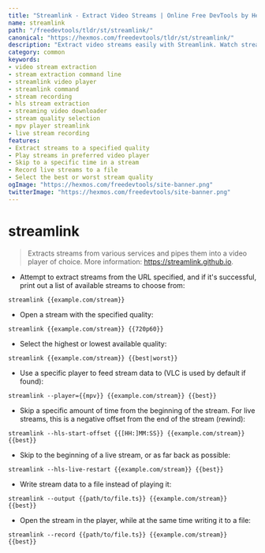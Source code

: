 ```yaml
---
title: "Streamlink - Extract Video Streams | Online Free DevTools by Hexmos"
name: streamlink
path: "/freedevtools/tldr/st/streamlink/"
canonical: "https://hexmos.com/freedevtools/tldr/st/streamlink/"
description: "Extract video streams easily with Streamlink. Watch streams from various platforms in your favorite player, or save them to a file. Free online tool, no registration required."
category: common
keywords:
- video stream extraction
- stream extraction command line
- streamlink video player
- streamlink command
- stream recording
- hls stream extraction
- streaming video downloader
- stream quality selection
- mpv player streamlink
- live stream recording
features:
- Extract streams to a specified quality
- Play streams in preferred video player
- Skip to a specific time in a stream
- Record live streams to a file
- Select the best or worst stream quality
ogImage: "https://hexmos.com/freedevtools/site-banner.png"
twitterImage: "https://hexmos.com/freedevtools/site-banner.png"
---
```


# streamlink

> Extracts streams from various services and pipes them into a video player of choice.
> More information: <https://streamlink.github.io>.

- Attempt to extract streams from the URL specified, and if it's successful, print out a list of available streams to choose from:

`streamlink {{example.com/stream}}`

- Open a stream with the specified quality:

`streamlink {{example.com/stream}} {{720p60}}`

- Select the highest or lowest available quality:

`streamlink {{example.com/stream}} {{best|worst}}`

- Use a specific player to feed stream data to (VLC is used by default if found):

`streamlink --player={{mpv}} {{example.com/stream}} {{best}}`

- Skip a specific amount of time from the beginning of the stream. For live streams, this is a negative offset from the end of the stream (rewind):

`streamlink --hls-start-offset {{[HH:]MM:SS}} {{example.com/stream}} {{best}}`

- Skip to the beginning of a live stream, or as far back as possible:

`streamlink --hls-live-restart {{example.com/stream}} {{best}}`

- Write stream data to a file instead of playing it:

`streamlink --output {{path/to/file.ts}} {{example.com/stream}} {{best}}`

- Open the stream in the player, while at the same time writing it to a file:

`streamlink --record {{path/to/file.ts}} {{example.com/stream}} {{best}}`
